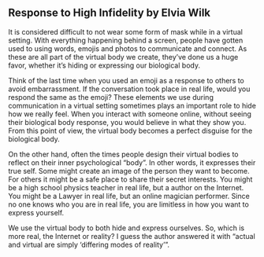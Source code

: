 ## Response to High Infidelity by Elvia Wilk

It is considered difficult to not wear some form of mask while in a virtual setting. With everything happening behind a screen, people have gotten used to using words, emojis and photos to communicate and connect. As these are all part of the virtual body we create, they’ve done us a huge favor, whether it’s hiding or expressing our biological body.

Think of the last time when you used an emoji as a response to others to avoid embarrassment. If the conversation took place in real life, would you respond the same as the emoji? These elements we use during communication in a virtual setting sometimes plays an important role to hide how we really feel. When you interact with someone online, without seeing their biological body response, you would believe in what they show you. From this point of view, the virtual body becomes a perfect disguise for the biological body.

On the other hand, often the times people design their virtual bodies to reflect on their inner psychological “body”. In other words, it expresses their true self. Some might create an image of the person they want to become. For others it might be a safe place to share their secret interests. You might be a high school physics teacher in real life, but a author on the Internet. You might be a Lawyer in real life, but an online magician performer. Since no one knows who you are in real life, you are limitless in how you want to express yourself.

We use the virtual body to both hide and express ourselves. So, which is more real, the Internet or reality? I guess the author answered it with “actual and virtual are simply ‘differing modes of reality’”.
